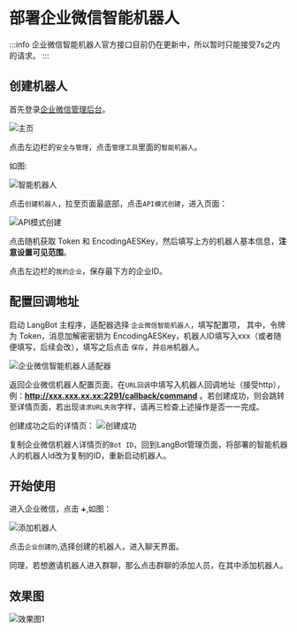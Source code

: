 # 部署企业微信智能机器人

:::info
企业微信智能机器人官方接口目前仍在更新中，所以暂时只能接受7s之内的请求。
:::

## 创建机器人

首先登录[企业微信管理后台](https://work.weixin.qq.com/wework_admin/frame#/)。

![主页](/assets/image/zh/deploy/bots/wecom/wecombot/wecombot_1.png)

点击左边栏的`安全与管理`，点击`管理工具`里面的`智能机器人`。

如图:

![智能机器人](/assets/image/zh/deploy/bots/wecom/wecombot/wecombot_2.png)

点击`创建机器人`，拉至页面最底部，点击`API模式创建`，进入页面：

![API模式创建](/assets/image/zh/deploy/bots/wecom/wecombot/wecombot_3.png)

点击随机获取 Token 和 EncodingAESKey，然后填写上方的机器人基本信息，**注意设置可见范围**。

点击左边栏的`我的企业`，保存最下方的企业ID。

## 配置回调地址

启动 LangBot 主程序，适配器选择 `企业微信智能机器人`，填写配置项，
其中，令牌为 Token，消息加解密密钥为 EncodingAESKey，机器人ID填写入xxx（或者随便填写，后续会改），填写之后点击
`保存`，并`启用`机器人。

![企业微信智能机器人适配器](/assets/image/zh/deploy/bots/wecom/wecombot/wecombot_4.png)

返回企业微信机器人配置页面，在`URL回调`中填写入机器人回调地址（接受http），例：**http://xxx.xxx.xx.xx:2291/callback/command** 。若创建成功，则会跳转至详情页面，若出现`请求URL失败`字样，请再三检查上述操作是否一一完成。

创建成功之后的详情页：
![创建成功](/assets/image/zh/deploy/bots/wecom/wecombot/wecombot_5.png)

复制企业微信机器人详情页的`Bot ID`，回到LangBot管理页面，将部署的智能机器人的机器人Id改为复制的ID，重新启动机器人。

## 开始使用

进入企业微信，点击 `➕`,如图：

![添加机器人](/assets/image/zh/deploy/bots/wecom/wecombot/wecombot_6.png)

点击`企业创建的`,选择创建的机器人，进入聊天界面。

同理，若想邀请机器人进入群聊，那么点击群聊的添加人员，在其中添加机器人。

## 效果图

![效果图1](/assets/image/zh/deploy/bots/wecom/wecombot/wecombot_7.png)




